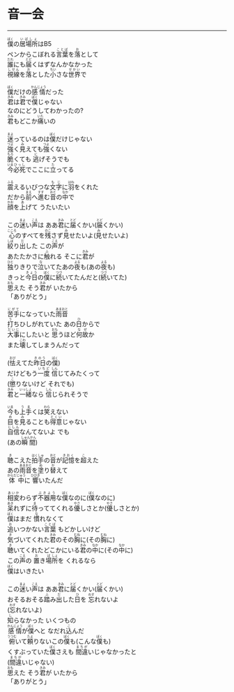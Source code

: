 # 音一会
---
<lyric>
<ruby>僕<rt>ぼく</rt></ruby>の<ruby>居場所<rt>いばしょ</rt></ruby>はB5<br/>
ペンからこぼれる<ruby>言葉<rt>ことば</rt></ruby>を<ruby>落<rt>お</rt></ruby>として<br/>
<ruby>誰<rt>だれ</rt></ruby>にも<ruby>届<rt>とど</rt></ruby>くはずなんかなかった<br/>
<ruby>視線<rt>しせん</rt></ruby>を<ruby>落<rt>お</rt></ruby>とした<ruby>小<rt>ちい</rt></ruby>さな<ruby>世界<rt>せかい</rt></ruby>で<br/>
<br/>
<ruby>僕<rt>ぼく</rt></ruby>だけの<ruby>感情<rt>かんじょう</rt></ruby>だった<br/>
<ruby>君<rt>きみ</rt></ruby>は<ruby>君<rt>きみ</rt></ruby>で<ruby>僕<rt>ぼく</rt></ruby>じゃない<br/>
なのにどうしてわかったの?<br/>
<ruby>君<rt>きみ</rt></ruby>もどこか<ruby>痛<rt>いた</rt></ruby>いの<br/>
<br/>
<ruby>迷<rt>まよ</rt></ruby>っているのは<ruby>僕<rt>ぼく</rt></ruby>だけじゃない<br/>
<ruby>強<rt>つよ</rt></ruby>く<ruby>見<rt>み</rt></ruby>えても<ruby>強<rt>つよ</rt></ruby>くない<br/>
<ruby>脆<rt>もろ</rt></ruby>くても <ruby>逃<rt>に</rt></ruby>げそうでも<br/>
<ruby>今<rt>いま</rt></ruby><ruby>必死<rt>ひっし</rt></ruby>でここに<ruby>立<rt>た</rt></ruby>ってる<br/>
<br/>
<ruby>震<rt>ふる</rt></ruby>えるいびつな<ruby>文字<rt>もじ</rt></ruby>に<ruby>羽<rt>はね</rt></ruby>をくれた<br/>
だから<ruby>前<rt>まえ</rt></ruby>へ<ruby>進<rt>すす</rt></ruby>む<ruby>音<rt>おと</rt></ruby>の<ruby>中<rt>なか</rt></ruby>で<br/>
<ruby>顔<rt>かお</rt></ruby>を<ruby>上<rt>あ</rt></ruby>げて うたいたい<br/>
<br/>
この<ruby>迷<rt>まよ</rt></ruby>い<ruby>声<rt>こえ</rt></ruby>は ああ<ruby>君<rt>きみ</rt></ruby>に<ruby>届<rt>とど</rt></ruby>くかい(<ruby>届<rt>とど</rt></ruby>くかい)<br/>
<ruby>心<rt>こころ</rt></ruby>のすべてを<ruby>残<rt>のこ</rt></ruby>さず<ruby>見<rt>み</rt></ruby>せたいよ(<ruby>見<rt>み</rt></ruby>せたいよ)<br/>
<ruby>絞<rt>しぼ</rt></ruby>り<ruby>出<rt>だ</rt></ruby>した この<ruby>声<rt>こえ</rt></ruby>が<br/>
あたたかさに<ruby>触<rt>ふ</rt></ruby>れる そこに<ruby>君<rt>きみ</rt></ruby>が<br/>
<ruby>独<rt>ひと</rt></ruby>りきりで<ruby>泣<rt>な</rt></ruby>いてたあの<ruby>夜<rt>よる</rt></ruby>も(あの<ruby>夜<rt>よる</rt></ruby>も)<br/>
きっと<ruby>今日<rt>きょう</rt></ruby>の<ruby>僕<rt>ぼく</rt></ruby>に<ruby>続<rt>つづ</rt></ruby>いてたんだと(<ruby>続<rt>つづ</rt></ruby>いてた)<br/>
<ruby>思<rt>おも</rt></ruby>えた そう<ruby>君<rt>きみ</rt></ruby>が いたから<br/>
「ありがとう」<br/>
<br/>
<ruby>苦手<rt>にがて</rt></ruby>になっていた<ruby>雨音<rt>あまおと</rt></ruby><br/>
<ruby>打<rt>う</rt></ruby>ちひしがれていた あの<ruby>日<rt>ひ</rt></ruby>からで<br/>
<ruby>大事<rt>だいじ</rt></ruby>にしたいと <ruby>思<rt>おも</rt></ruby>うほど<ruby>何故<rt>なぜ</rt></ruby>か<br/>
また<ruby>壊<rt>こわ</rt></ruby>してしまうんだって<br/>
<br/>
(<ruby>怯<rt>おび</rt></ruby>えてた<ruby>昨日<rt>きのう</rt></ruby>の<ruby>僕<rt>ぼく</rt></ruby>)<br/>
だけどもう<ruby>一度<rt>いちど</rt></ruby> <ruby>信<rt>しん</rt></ruby>じてみたくって<br/>
(<ruby>懲<rt>こ</rt></ruby>りないけど それでも)<br/>
<ruby>君<rt>きみ</rt></ruby>と<ruby>一緒<rt>いっしょ</rt></ruby>なら <ruby>信<rt>しん</rt></ruby>じられそうで<br/>
<br/>
<ruby>今<rt>いま</rt></ruby>も<ruby>上手<rt>うま</rt></ruby>くは<ruby>笑<rt>わら</rt></ruby>えない<br/>
<ruby>目<rt>め</rt></ruby>を<ruby>見<rt>み</rt></ruby>ることも<ruby>得意<rt>とくい</rt></ruby>じゃない<br/>
<ruby>自信<rt>じしん</rt></ruby>なんてないよ でも<br/>
(あの<ruby>瞬間<rt>しゅんかん</rt></ruby>)<br/>
<br/>
<ruby>聴<rt>き</rt></ruby>こえた<ruby>拍手<rt>はくしゅ</rt></ruby>の<ruby>音<rt>おと</rt></ruby>が<ruby>記憶<rt>きおく</rt></ruby>を<ruby>超<rt>こ</rt></ruby>えた<br/>
あの<ruby>雨音<rt>あまおと</rt></ruby>を<ruby>塗<rt>ぬ</rt></ruby>り<ruby>替<rt>か</rt></ruby>えて<br/>
<ruby>体中<rt>からだじゅう</rt></ruby>に <ruby>響<rt>ひびき</rt></ruby>いたんだ<br/>
<br/>
<ruby>相変<rt>あいか</rt></ruby>わらず<ruby>不器用<rt>ぶきよう</rt></ruby>な<ruby>僕<rt>ぼく</rt></ruby>なのに(<ruby>僕<rt>ぼく</rt></ruby>なのに)<br/>
<ruby>呆<rt>あき</rt></ruby>れずに<ruby>待<rt>ま</rt></ruby>っててくれる<ruby>優<rt>やさ</rt></ruby>しさとか(<ruby>優<rt>やさ</rt></ruby>しさとか)<br/>
<ruby>僕<rt>ぼく</rt></ruby>はまだ <ruby>慣<rt>な</rt></ruby>れなくて<br/>
<ruby>追<rt>お</rt></ruby>いつかない<ruby>言葉<rt>ことば</rt></ruby> もどかしいけど<br/>
<ruby>気<rt>き</rt></ruby>づいてくれた<ruby>君<rt>きみ</rt></ruby>のその<ruby>胸<rt>むね</rt></ruby>に(その<ruby>胸<rt>むね</rt></ruby>に)<br/>
<ruby>聴<rt>き</rt></ruby>いてくれたどこかにいる<ruby>君<rt>きみ</rt></ruby>の<ruby>中<rt>なか</rt></ruby>に(その<ruby>中<rt>なか</rt></ruby>に)<br/>
この<ruby>声<rt>こえ</rt></ruby>の <ruby>置<rt>お</rt></ruby>き<ruby>場<rt>ば</rt></ruby><ruby>所<rt>しょ</rt></ruby>を くれるなら<br/>
<ruby>僕<rt>ぼく</rt></ruby>はいきたい<br/>
<br/>
この<ruby>迷<rt>まよ</rt></ruby>い<ruby>声<rt>こえ</rt></ruby>は ああ<ruby>君<rt>きみ</rt></ruby>に<ruby>届<rt>とど</rt></ruby>くかい(<ruby>届<rt>とど</rt></ruby>くかい)<br/>
おそるおそる<ruby>踏<rt>ふ</rt></ruby>み<ruby>出<rt>だ</rt></ruby>した<ruby>日<rt>ひ</rt></ruby>を <ruby>忘<rt>わす</rt></ruby>れないよ<br/>
(<ruby>忘<rt>わす</rt></ruby>れないよ)<br/>
<ruby>知<rt>し</rt></ruby>らなかった いくつもの<br/>
<ruby>感情<rt>かんじょう</rt></ruby>が<ruby>僕<rt>ぼく</rt></ruby>へと なだれ<ruby>込<rt>こ</rt></ruby>んだ<br/>
<ruby>俯<rt>うつむ</rt></ruby>いて<ruby>頼<rt>たよ</rt></ruby>りないこの<ruby>僕<rt>ぼく</rt></ruby>も(こんな<ruby>僕<rt>ぼく</rt></ruby>も)<br/>
くすぶっていた<ruby>僕<rt>ぼく</rt></ruby>さえも <ruby>間違<rt>まちが</rt></ruby>いじゃなかったと<br/>
(<ruby>間違<rt>まちが</rt></ruby>いじゃない)<br/>
<ruby>思<rt>おも</rt></ruby>えた そう<ruby>君<rt>きみ</rt></ruby>が いたから<br/>
「ありがとう」<br/>
</lyric>

